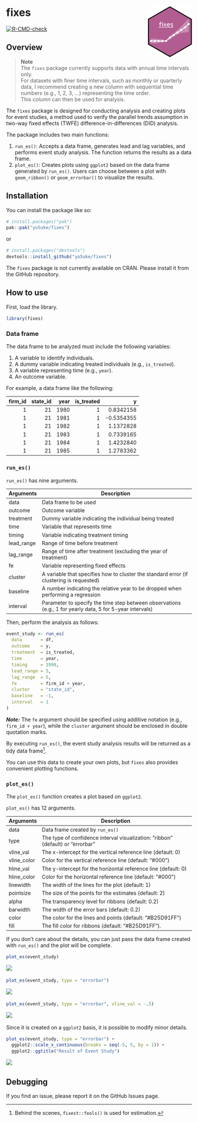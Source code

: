 

<!-- README.md is generated from README.qmd. Please edit that file -->

# fixes <a><img src="man/figures/logo.png" align="right" height="138" /></a>

<!-- badges: start -->

[![R-CMD-check](https://github.com/yo5uke/fixes/actions/workflows/R-CMD-check.yaml/badge.svg)](https://github.com/yo5uke/fixes/actions/workflows/R-CMD-check.yaml)
<!-- badges: end -->

## Overview

> **Note**  
> The `fixes` package currently supports data with annual time intervals
> only.  
> For datasets with finer time intervals, such as monthly or quarterly
> data, I recommend creating a new column with sequential time numbers
> (e.g., 1, 2, 3, …) representing the time order.  
> This column can then be used for analysis.

The `fixes` package is designed for conducting analysis and creating
plots for event studies, a method used to verify the parallel trends
assumption in two-way fixed effects (TWFE) difference-in-differences
(DID) analysis.

The package includes two main functions:

1.  `run_es()`: Accepts a data frame, generates lead and lag variables,
    and performs event study analysis. The function returns the results
    as a data frame.
2.  `plot_es()`: Creates plots using `ggplot2` based on the data frame
    generated by `run_es()`. Users can choose between a plot with
    `geom_ribbon()` or `geom_errorbar()` to visualize the results.

## Installation

You can install the package like so:

``` r
# install.packages("pak")
pak::pak("yo5uke/fixes")
```

or

``` r
# install.packages("devtools")
devtools::install_github("yo5uke/fixes")
```

The `fixes` package is not currently available on CRAN. Please install
it from the GitHub repository.

## How to use

First, load the library.

``` r
library(fixes)
```

### Data frame

The data frame to be analyzed must include the following variables:

1.  A variable to identify individuals.
2.  A dummy variable indicating treated individuals (e.g.,
    `is_treated`).
3.  A variable representing time (e.g., `year`).
4.  An outcome variable.

For example, a data frame like the following:

| firm_id | state_id | year | is_treated |          y |
|--------:|---------:|-----:|-----------:|-----------:|
|       1 |       21 | 1980 |          1 |  0.8342158 |
|       1 |       21 | 1981 |          1 | -0.5354355 |
|       1 |       21 | 1982 |          1 |  1.1372828 |
|       1 |       21 | 1983 |          1 |  0.7339165 |
|       1 |       21 | 1984 |          1 |  1.4232840 |
|       1 |       21 | 1985 |          1 |  1.2783362 |

### `run_es()`

`run_es()` has nine arguments.

| Arguments | Description |
|----|----|
| data | Data frame to be used |
| outcome | Outcome variable |
| treatment | Dummy variable indicating the individual being treated |
| time | Variable that represents time |
| timing | Variable indicating treatment timing |
| lead_range | Range of time before treatment |
| lag_range | Range of time after treatment (excluding the year of treatment) |
| fe | Variable representing fixed effects |
| cluster | A variable that specifies how to cluster the standard error (if clustering is requested) |
| baseline | A number indicating the relative year to be dropped when performing a regression |
| interval | Parameter to specify the time step between observations (e.g., 1 for yearly data, 5 for 5-year intervals) |

Then, perform the analysis as follows:

``` r
event_study <- run_es(
  data       = df, 
  outcome    = y, 
  treatment  = is_treated, 
  time       = year, 
  timing     = 1998, 
  lead_range = 5, 
  lag_range  = 5, 
  fe         = firm_id + year, 
  cluster    = "state_id", 
  baseline   = -1, 
  interval   = 1
)
```

***Note:*** The `fe` argument should be specified using additive
notation (e.g., `firm_id + year`), while the `cluster` argument should
be enclosed in double quotation marks.

By executing `run_es()`, the event study analysis results will be
returned as a tidy data frame[^1].

You can use this data to create your own plots, but `fixes` also
provides convenient plotting functions.

### `plot_es()`

The `plot_es()` function creates a plot based on `ggplot2`.

`plot_es()` has 12 arguments.

| Arguments | Description |
|----|----|
| data | Data frame created by `run_es()` |
| type | The type of confidence interval visualization: “ribbon” (default) or “errorbar” |
| vline_val | The x-intercept for the vertical reference line (default: 0) |
| vline_color | Color for the vertical reference line (default: “\#000”) |
| hline_val | The y-intercept for the horizontal reference line (default: 0) |
| hline_color | Color for the horizontal reference line (default: “\#000”) |
| linewidth | The width of the lines for the plot (default: 1) |
| pointsize | The size of the points for the estimates (default: 2) |
| alpha | The transparency level for ribbons (default: 0.2) |
| barwidth | The width of the error bars (default: 0.2) |
| color | The color for the lines and points (default: “\#B25D91FF”) |
| fill | The fill color for ribbons (default: “\#B25D91FF”). |

If you don’t care about the details, you can just pass the data frame
created with `run_es()` and the plot will be complete.

``` r
plot_es(event_study)
```

![](README_files/figure-commonmark/unnamed-chunk-4-1.png)

``` r
plot_es(event_study, type = "errorbar")
```

![](README_files/figure-commonmark/unnamed-chunk-5-1.png)

``` r
plot_es(event_study, type = "errorbar", vline_val = -.5)
```

![](README_files/figure-commonmark/unnamed-chunk-6-1.png)

Since it is created on a `ggplot2` basis, it is possible to modify minor
details.

``` r
plot_es(event_study, type = "errorbar") + 
  ggplot2::scale_x_continuous(breaks = seq(-5, 5, by = 1)) + 
  ggplot2::ggtitle("Result of Event Study")
```

![](README_files/figure-commonmark/unnamed-chunk-7-1.png)

## Debugging

If you find an issue, please report it on the GitHub Issues page.

[^1]: Behind the scenes, `fixest::feols()` is used for estimation.

